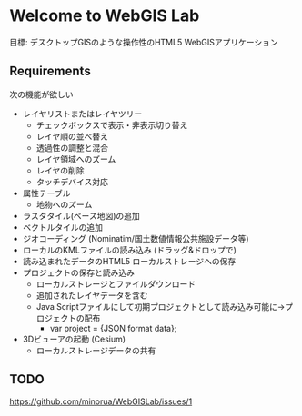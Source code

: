 # Welcome to WebGIS Lab

目標: デスクトップGISのような操作性のHTML5 WebGISアプリケーション

## Requirements

次の機能が欲しい
- レイヤリストまたはレイヤツリー
    - チェックボックスで表示・非表示切り替え
    - レイヤ順の並べ替え
    - 透過性の調整と混合
    - レイヤ領域へのズーム
    - レイヤの削除
    - タッチデバイス対応
- 属性テーブル
    - 地物へのズーム
- ラスタタイル(ベース地図)の追加
- ベクトルタイルの追加
- ジオコーディング (Nominatim/国土数値情報公共施設データ等)
- ローカルのKMLファイルの読み込み (ドラッグ&ドロップで)
- 読み込まれたデータのHTML5 ローカルストレージへの保存
- プロジェクトの保存と読み込み
    - ローカルストレージとファイルダウンロード
    - 追加されたレイヤデータを含む
    - Java Scriptファイルにして初期プロジェクトとして読み込み可能に→プロジェクトの配布
        - var project = {JSON format data};
- 3Dビューアの起動 (Cesium)
    - ローカルストレージデータの共有


## TODO

https://github.com/minorua/WebGISLab/issues/1

